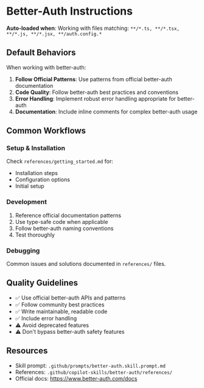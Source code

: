 # Better-Auth Instructions

**Auto-loaded when**: Working with files matching: `**/*.ts, **/*.tsx, **/*.js, **/*.jsx, **/auth.config.*`

## Default Behaviors

When working with better-auth:

1. **Follow Official Patterns**: Use patterns from official better-auth documentation
2. **Code Quality**: Follow better-auth best practices and conventions
3. **Error Handling**: Implement robust error handling appropriate for better-auth
4. **Documentation**: Include inline comments for complex better-auth usage

## Common Workflows

### Setup & Installation

Check `references/getting_started.md` for:
- Installation steps
- Configuration options
- Initial setup

### Development

1. Reference official documentation patterns
2. Use type-safe code when applicable
3. Follow better-auth naming conventions
4. Test thoroughly

### Debugging

Common issues and solutions documented in `references/` files.

## Quality Guidelines

- ✅ Use official better-auth APIs and patterns
- ✅ Follow community best practices
- ✅ Write maintainable, readable code
- ✅ Include error handling
- ⚠️ Avoid deprecated features
- ⚠️ Don't bypass better-auth safety features

## Resources

- Skill prompt: `.github/prompts/better-auth.skill.prompt.md`
- References: `.github/copilot-skills/better-auth/references/`
- Official docs: https://www.better-auth.com/docs
